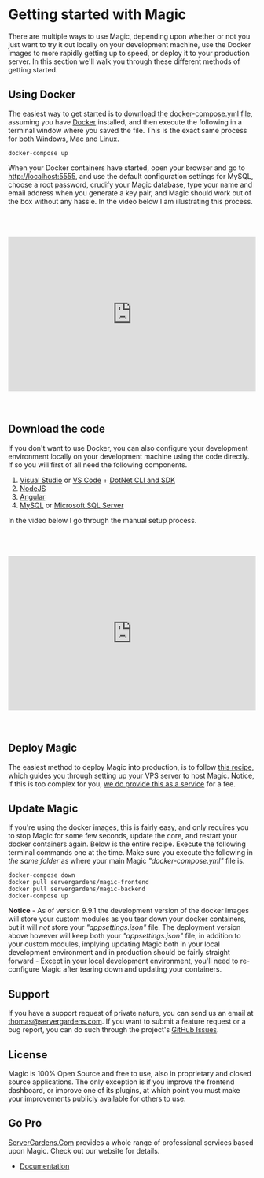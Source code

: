 
# Getting started with Magic

There are multiple ways to use Magic, depending upon whether or not you just want to try it out locally
on your development machine, use the Docker images to more rapidly getting up to speed, or deploy it
to your production server. In this section we'll walk you through these different methods of getting
started.

## Using Docker

The easiest way to get started is to [download the docker-compose.yml file](https://github.com/polterguy/magic/releases/download/v9.9.0/docker-compose.yml), assuming you have [Docker](https://www.docker.com/products/docker-desktop)
installed, and then execute the following in a terminal window where you saved the file. This is the
exact same process for both Windows, Mac and Linux.

```
docker-compose up
```

When your Docker containers have started, open your browser and go to [http://localhost:5555](http://localhost:5555),
and use the default configuration settings for MySQL, choose a root password, crudify your Magic database,
type your name and email address when you generate a key pair, and Magic should work out of the box without
any hassle. In the video below I am illustrating this process.

<div style="position:relative; padding-bottom:56.25%; padding-top:30px; height:0; overflow:hidden;margin-top:4rem;margin-bottom:4rem;">
<iframe width="560" height="315" style="position:absolute; top:0; left:0; width:100%; height:100%;" src="https://www.youtube.com/embed/ldy-idQO_jA" frameborder="0" allow="accelerometer; autoplay; encrypted-media; gyroscope; picture-in-picture" allowfullscreen></iframe>
</div>

## Download the code

If you don't want to use Docker, you can also configure your development environment locally on your
development machine using the code directly. If so you will first of all need the following components.

1. [Visual Studio](https://visualstudio.microsoft.com/downloads/) or [VS Code](https://code.visualstudio.com/download) + [DotNet CLI and SDK](https://dotnet.microsoft.com/download)
2. [NodeJS](https://nodejs.org/en/download/)
3. [Angular](https://angular.io/cli)
4. [MySQL](https://dev.mysql.com/downloads/mysql/) or [Microsoft SQL Server](https://www.microsoft.com/en-us/sql-server/sql-server-downloads)

In the video below I go through the manual setup process.

<div style="position:relative; padding-bottom:56.25%; padding-top:30px; height:0; overflow:hidden;margin-top:4rem;margin-bottom:4rem;">
<iframe width="560" height="315" style="position:absolute; top:0; left:0; width:100%; height:100%;" src="https://www.youtube.com/embed/H7RH4lrISGw" frameborder="0" allow="accelerometer; autoplay; encrypted-media; gyroscope; picture-in-picture" allowfullscreen></iframe>
</div>

## Deploy Magic

The easiest method to deploy Magic into production, is to follow [this recipe](/documentation/magic.deploy/), which
guides you through setting up your VPS server to host Magic. Notice, if this is too complex for you,
[we do provide this as a service](https://servergardens.com) for a fee.

## Update Magic

If you're using the docker images, this is fairly easy, and only requires you to stop Magic
for some few seconds, update the core, and restart your docker containers again. Below is the entire
recipe. Execute the following terminal commands one at the time. Make sure you execute the following
in _the same folder_ as where your main Magic _"docker-compose.yml"_ file is.

```
docker-compose down
docker pull servergardens/magic-frontend
docker pull servergardens/magic-backend
docker-compose up
```

**Notice** - As of version 9.9.1 the development version of the docker images will store your
custom modules as you tear down your docker containers, but it will _not_ store your _"appsettings.json"_
file. The deployment version above however will keep both your _"appsettings.json"_ file, in addition
to your custom modules, implying updating Magic both in your local development environment and
in production should be fairly straight forward - Except in your local development environment,
you'll need to re-configure Magic after tearing down and updating your containers.

## Support

If you have a support request of private nature, you can send us an
email at [thomas@servergardens.com](mailto:thomas@servergardens.com). If you want to submit a
feature request or a bug report, you can do such through the project's
[GitHub Issues](https://github.com/polterguy/magic/issues).

## License

Magic is 100% Open Source and free to use, also in proprietary and closed source applications.
The only exception is if you improve the frontend dashboard, or improve one of its plugins,
at which point you must make your improvements publicly available for others to use.

## Go Pro

[ServerGardens.Com](https://servergardens.com) provides a whole range of professional services
based upon Magic. Check out our website for details.

* [Documentation](/documentation/)
